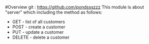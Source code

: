 #Overview
git : https://github.com/pondssszzz
This module is about "server" which including the method as follows:
* GET - list of all customers
* POST - create a customer
* PUT - update a customer
* DELETE - delete a customer